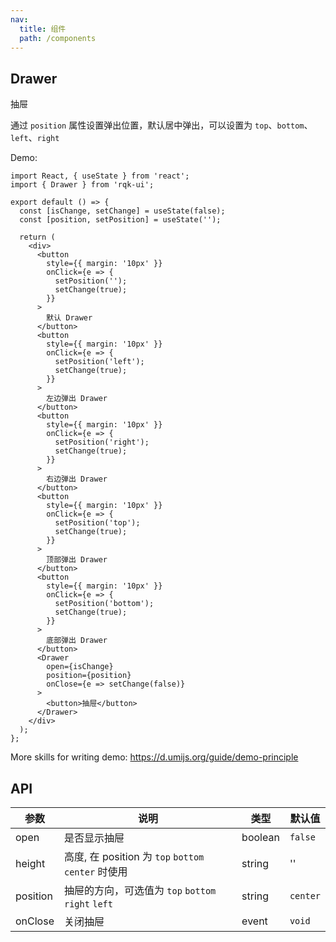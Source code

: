 ```yaml
---
nav:
  title: 组件
  path: /components
---
```


## Drawer

抽屉

通过 `position` 属性设置弹出位置，默认居中弹出，可以设置为 `top`、`bottom`、`left`、`right`

Demo:

```tsx
import React, { useState } from 'react';
import { Drawer } from 'rqk-ui';

export default () => {
  const [isChange, setChange] = useState(false);
  const [position, setPosition] = useState('');

  return (
    <div>
      <button
        style={{ margin: '10px' }}
        onClick={e => {
          setPosition('');
          setChange(true);
        }}
      >
        默认 Drawer
      </button>
      <button
        style={{ margin: '10px' }}
        onClick={e => {
          setPosition('left');
          setChange(true);
        }}
      >
        左边弹出 Drawer
      </button>
      <button
        style={{ margin: '10px' }}
        onClick={e => {
          setPosition('right');
          setChange(true);
        }}
      >
        右边弹出 Drawer
      </button>
      <button
        style={{ margin: '10px' }}
        onClick={e => {
          setPosition('top');
          setChange(true);
        }}
      >
        顶部弹出 Drawer
      </button>
      <button
        style={{ margin: '10px' }}
        onClick={e => {
          setPosition('bottom');
          setChange(true);
        }}
      >
        底部弹出 Drawer
      </button>
      <Drawer
        open={isChange}
        position={position}
        onClose={e => setChange(false)}
      >
        <button>抽屉</button>
      </Drawer>
    </div>
  );
};
```

More skills for writing demo: https://d.umijs.org/guide/demo-principle

## API

| 参数     | 说明                                                | 类型    | 默认值   |
| -------- | --------------------------------------------------- | ------- | -------- |
| open     | 是否显示抽屉                                        | boolean | `false`  |
| height   | 高度, 在 position 为 `top` `bottom` `center` 时使用 | string  | ''       |
| position | 抽屉的方向，可选值为 `top` `bottom` `right` `left`  | string  | `center` |
| onClose  | 关闭抽屉                                            | event   | `void`   |
